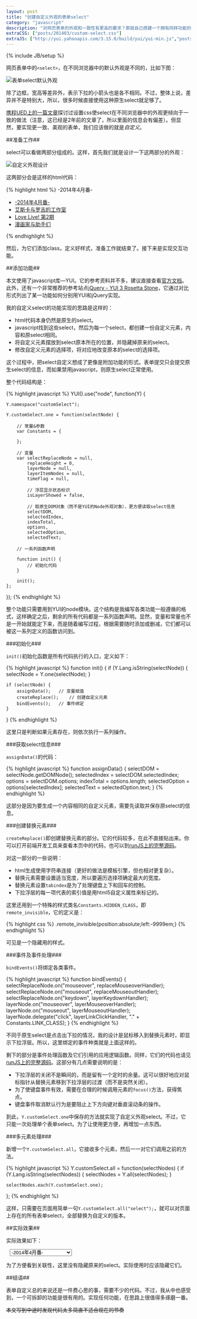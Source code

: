 ```yaml
---
layout: post
title: "创建自定义外观的表单select"
category: "javascript"
description: "对网页表单的外观和一致性有更高的要求？那就自己搭建一个拥有同样功能的表单元素。本文描述的是用YUI创建一个自定义外观的表单select的过程。"
extraCSS: ["posts/201403/custom-select.css"]
extraJS: ["http://yui.yahooapis.com/3.15.0/build/yui/yui-min.js","posts/201403/custom-select.js"]
---
```

{% include JB/setup %}

网页表单中的`<select>`，在不同浏览器中的默认外观是不同的，比如下图：

![表单select默认外观][img_default_select_appearance]

除了边框，宽高等差异外，表示下拉的小箭头也是各不相同。不过，整体上说，差异并不是特别大，所以，很多时候直接使用这种原生select就足够了。

[携程UED上的一篇文章][]探讨过设置css使select在不同浏览器中的外观更倾向于一致的做法（注意，这已经是2年前的文章了，所以里面的信息会有偏差）。但显然，要实现更一致、美观的表单，我们应该做的就是*自定义*。

##准备工作##

select可以看做两部分组成的。这样，首先我们就是设计一下这两部分的外观：

![自定义外观设计][img_custom_select_design]

这两部分会是这样的html代码：

{% highlight html %}
<span>-2014年4月番-</span>

<div>
    <ul>
        <li><a href="javascript:;">-2014年4月番-</a></li>
        <li><a href="javascript:;">艾斯卡与罗吉的工作室</a></li>
        <li><a href="javascript:;">Love Live! 第2期</a></li>
        <li><a href="javascript:;">漫画家与助手们</a></li>
    </ul>
</div>
{% endhighlight %}

然后，为它们添加class，定义好样式，准备工作就结束了。接下来是实现交互功能。

##添加功能##

本文使用了javascript库—YUI。它的参考资料并不多，建议直接查看[官方文档][]。此外，还有一个非常推荐的参考站点[jQuery - YUI 3 Rosetta Stone][]，它通过对比形式列出了某一功能如何分别用YUI和jQuery实现。

我的自定义select的功能实现的思路是这样的：

* html代码本身仍然是原生的select。
* javascript找到这些select，然后为每一个select，都创建一份自定义元素，内容和原select相同。
* 将自定义元素摆放到select原本所在的位置，并隐藏掉原来的select。
* 修改自定义元素的选择项，将对应地改变原本的select的选择项。

这个过程中，把select自定义想成了更像是附加功能的形式。表单提交只会提交原生select的信息，而如果禁用javascript，则原生select正常使用。

整个代码结构是：

{% highlight javascript %}
YUI().use("node", function(Y) {

    Y.namespace("customSelect");

    Y.customSelect.one = function(selectNode) {

        // 常量&参数
        var Constants = {

        };

        // 变量
        var selectReplaceNode = null,
            replaceHeight = 0,
            layerNode = null,
            layerItemNodes = null,
            timeFlag = null,

            // 浮层显示状态标识
            isLayerShowed = false,

            // 取原生DOM对象（而不是YUI的Node外观对象），更方便读取select信息
            selectDOM,
            selectedIndex,
            indexTotal,
            options,
            selectedOption,
            selectedText;

        // 一系列函数声明

        function init() {
            // 初始化代码
        }

        init();
    };
});
{% endhighlight %}

整个功能只需要用到YUI的node模块。这个结构是我编写各类功能一般遵循的格式，这样确定之后，剩余的所有代码都是一系列函数声明。显然，变量和常量也不是一开始就能定下来，而是随着编写过程，根据需要随时添加或删减，它们都可以被这一系列定义的函数访问到。

###初始化###

`init()`初始化函数是所有代码执行的入口，定义如下：

{% highlight javascript %}
function init() {
    if (Y.Lang.isString(selectNode)) {
        selectNode = Y.one(selectNode);
    }

    if (selectNode) {
        assignData();   // 变量赋值
        createReplace();    // 创建自定义元素
        bindEvents();   // 事件绑定
    }
}
{% endhighlight %}

这里只是判断如果元素存在，则依次执行一系列操作。

###获取select信息###

`assignData()`的代码：

{% highlight javascript %}
function assignData() {
    selectDOM = selectNode.getDOMNode();
    selectedIndex = selectDOM.selectedIndex;
    options = selectDOM.options;
    indexTotal = options.length;
    selectedOption = options[selectedIndex];
    selectedText = selectedOption.text;
}
{% endhighlight %}

这部分是因为要生成一个内容相同的自定义元素，需要先读取并保存原select的信息。

###创建替换元素###

`createReplace()`即创建替换元素的部分。它的代码较多，在此不直接贴出来。你可以打开前端开发工具来查看本页中的代码，也可以到[runJS上的完整源码][]。

对这一部分的一些说明：

* html生成使用字符串连接（更好的做法是模板引擎，但也相对更复杂）。
* 替换元素需要设置适当宽度，所以要遍历选择项确定最大的宽度。
* 替换元素设置`tabindex`是为了处理键盘上下和回车的控制。
* 下拉浮层的每一项代表的索引值是用html5自定义属性来标记的。

这里还用到一个特殊的样式类名`Constants.HIDDEN_CLASS`，即`remote_invisible`，它的定义是：

{% highlight css %}
.remote_invisible{position:absolute;left:-9999em;}
{% endhighlight %}

可见是一个隐藏用的样式。

###事件及事件处理###

`bindEvents()`将绑定各类事件。

{% highlight javascript %}
function bindEvents() {
    selectReplaceNode.on("mouseover", replaceMouseoverHandler);
    selectReplaceNode.on("mouseout", replaceMouseoutHandler);
    selectReplaceNode.on("keydown", layerKeydownHandler);
    layerNode.on("mouseover", layerMouseoverHandler);
    layerNode.on("mouseout", layerMouseoutHandler);
    layerNode.delegate("click", layerLinkClickHandler, "." + Constants.LINK_CLASS);
}
{% endhighlight %}

不同于原生select是点击出下拉的情况，我的设计是鼠标移入到替换元素时，即显示下拉浮层。所以，这里绑定的事件种类就是上面这样的。

剩下的部分是事件处理函数及它们引用的应用逻辑函数。同样，它们的代码也请见[runJS上的完整源码][]。这部分有几点需要说明的是：

* 下拉浮层的关闭不是瞬间的，而是留有一个定时的余量。这可以很好地应对鼠标指针从替换元素移到下拉浮层的过渡（而不是突然关闭）。
* 为了使键盘事件有效，需要在合理的时候调用元素的`focus()`方法，获得焦点。
* 键盘事件取消默认行为是要阻止上下方向键对垂直滚动条的操作。

到此，`Y.customSelect.one`中保存的方法就实现了自定义外观select。不过，它只能一次处理单个表单select。为了让使用更方便，再增加一点东西。

###多元素处理###

新增一个`Y.customSelect.all`，它接收多个元素，然后一一对它们调用之前的方法。

{% highlight javascript %}
Y.customSelect.all = function(selectNodes) {
    if (Y.Lang.isString(selectNodes)) {
        selectNodes = Y.all(selectNodes);
    }

    selectNodes.each(Y.customSelect.one);
};
{% endhighlight %}

这样，只需要在页面用简单一句`Y.customSelect.all("select");`，就可以对页面上存在的所有表单select，全部替换为自定义的版本。

##实际效果##

实际效果如下：

<div class="post_display">
    <select name="anime" class="m_select" style="margin-left:10px;">
        <option>-2014年4月番-</option>
        <option>艾斯卡与罗吉的工作室</option>
        <option>Love Live! 第2期</option>
        <option>漫画家与助手们</option>
        <option>请问您今天要来点兔子吗</option>
        <option>漆黑的子弹</option>
        <option>魔法高校的劣等生</option>
        <option>萨达四大阿斗</option>
        <option>网球优等生</option>
        <option>我们大家的河合庄</option>
        <option>一周的朋友</option>
    </select>
</div>

为了方便看到关联性，这里没有隐藏原来的select。实际使用时应该隐藏它们。

##结语##

表单自定义总的来说还是一件费心思的事，需要不少的代码。不过，我从中也感受到，一个可拆卸的功能是很有用的。实现任何功能，在思路上很值得多琢磨一番。

~~本文写到中途时发现代码太多简直不适合现在的节奏~~

[img_default_select_appearance]: {{POSTS_IMG_PATH}}/201403/default_select_appearance.png "表单select默认外观"
[img_custom_select_design]: {{POSTS_IMG_PATH}}/201403/custom_select_design.png "自定义外观设计"

[携程UED上的一篇文章]: http://ued.ctrip.com/blog/?p=3229  "select的最佳预设（reset）"
[官方文档]: http://yuilibrary.com/yui/docs/ "YUI Documentation"
[jQuery - YUI 3 Rosetta Stone]: http://www.jsrosettastone.com/ "jQuery - YUI 3 Rosetta Stone"
[runJS上的完整源码]: http://runjs.cn/code/4pqwwqqm "自定义外观select-RunJS"
